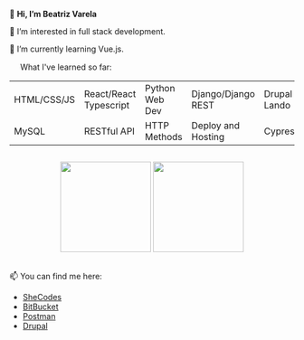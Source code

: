 👋 **Hi, I’m Beatriz Varela**

👀 I’m interested in full stack development.

🌱 I’m currently learning Vue.js.

<img src="https://git-scm.com/images/logos/downloads/Git-Icon-1788C.png" width="15"/> What I've learned so far:
<table>
  <tr>
    <td>HTML/CSS/JS</td>
    <td>React/React Typescript</td>
    <td>Python Web Dev</td>
    <td>Django/Django REST</td>
    <td>Drupal (PHP) with Lando</td>
  </tr>
  <tr>
    <td>MySQL</td>
    <td>RESTful API</td>
    <td>HTTP Methods</td>
    <td>Deploy and Hosting</td>
    <td>Cypress/Cucumber</td>
  </tr>
</table>

##

<div align="center">
  <img height="160em"  src="https://github-readme-stats.vercel.app/api?username=BeatrizVarela&show_icons=true&count_private=true&show_icons=true&theme=cobalt&border_radius=10" />
  <img height="160em"  src="https://github-readme-stats.vercel.app/api/top-langs/?username=BeatrizVarela&layout=compact&theme=cobalt&border_radius=10"/> 
</div>

##

📫 You can find me here:

- [SheCodes](https://www.shecodes.io/students/beatriz-varela)
- [BitBucket](https://bitbucket.org/BeatrizVarela/)
- [Postman](https://www.postman.com/beatrizvarela)
- [Drupal](https://www.drupal.org/u/anabpv)

<!---
BeatrizVarela/BeatrizVarela is a ✨ special ✨ repository because its `README.md` (this file) appears on your GitHub profile.
You can click the Preview link to take a look at your changes.
--->
